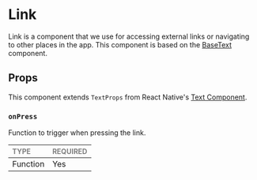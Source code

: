 # Link

Link is a component that we use for accessing external links or navigating to other places in the app. This component is based on the [BaseText](../BaseText/BaseText.types.ts) component.

## Props

This component extends `TextProps` from React Native's [Text Component](https://reactnative.dev/docs/text).

### `onPress`

Function to trigger when pressing the link.

| <span style="color:gray;font-size:14px">TYPE</span> | <span style="color:gray;font-size:14px">REQUIRED</span> |
| :-------------------------------------------------- | :------------------------------------------------------ |
| Function                                            | Yes                                                     |
